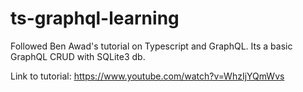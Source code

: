 # ts-graphql-learning
Followed Ben Awad's tutorial on Typescript and GraphQL. Its a basic GraphQL CRUD with SQLite3 db.

Link to tutorial: https://www.youtube.com/watch?v=WhzIjYQmWvs
